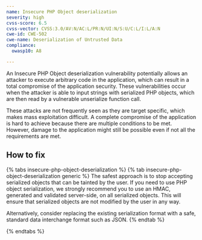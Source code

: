 ```yaml
---
name: Insecure PHP Object deserialization
severity: high
cvss-score: 6.5
cvss-vector: CVSS:3.0/AV:N/AC:L/PR:N/UI:N/S:U/C:L/I:L/A:N
cwe-id: CWE-502
cwe-name: Deserialization of Untrusted Data
compliance:
  owasp10: A8

---            
```


An Insecure PHP Object deserialization vulnerability potentially allows an attacker to execute arbitrary code in the application, which can result in a total compromise of the application security.
These vulnerabilities occur when the attacker is able to input strings with serialized PHP objects, which are then read by a vulnerable unserialize function call.

These attacks are not frequently seen as they are target specific, which makes mass exploitation difficult. A complete compromise of the application is hard to achieve because there are multiple conditions to be met. However, damage to the application might still be possible even if not all the requirements are met.

## How to fix

{% tabs insecure-php-object-deserialization %}
{% tab insecure-php-object-deserialization generic %}
The safest approach is to stop accepting serialized objects that can be tainted by the user.
If you need to use PHP object serialization, we strongly recommend you to use an HMAC, generated and validated server-side, on all serialized objects. This will ensure that serialized objects are not modified by the user in any way.

Alternatively, consider replacing the existing serialization format with a safe, standard data interchange format such as JSON.
{% endtab %}

{% endtabs %}
